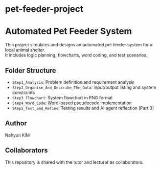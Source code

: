 # pet-feeder-project
# Automated Pet Feeder System

This project simulates and designs an automated pet feeder system for a local animal shelter.  
It includes logic planning, flowcharts, word coding, and test scenarios.

## Folder Structure
- `Step1_Analysis`: Problem definition and requirement analysis
- `Step2_Organise_And_Describe_The_Data`: Input/output listing and system constraints
- `Step3_Flowchart`: System flowchart in PNG format
- `Step4_Word_Code`: Word-based pseudocode implementation
- `Step5_Test_and_Refine`: Testing results and AI agent reflection (Part 3)

## Author
Nahyun KIM

## Collaborators
This repository is shared with the tutor and lecturer as collaborators.
